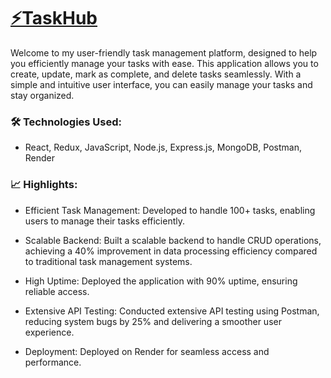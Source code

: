# [⚡TaskHub](taskhub.onrender.com)

Welcome to my user-friendly task management platform, designed to help you efficiently manage your tasks with ease. This application allows you to create, update, mark as complete, and delete tasks seamlessly. With a simple and intuitive user interface, you can easily manage your tasks and stay organized.

### 🛠 Technologies Used:
- React, Redux, JavaScript, Node.js, Express.js, MongoDB, Postman,  Render

### 📈 Highlights:
- Efficient Task Management: Developed to handle 100+ tasks, enabling users to manage their tasks efficiently.

- Scalable Backend: Built a scalable backend to handle CRUD operations, achieving a 40% improvement in data processing efficiency compared to traditional task management systems.

- High Uptime: Deployed the application with 90% uptime, ensuring reliable access.

- Extensive API Testing: Conducted extensive API testing using Postman, reducing system bugs by 25% and delivering a smoother user experience.

- Deployment: Deployed on Render for seamless access and performance.

